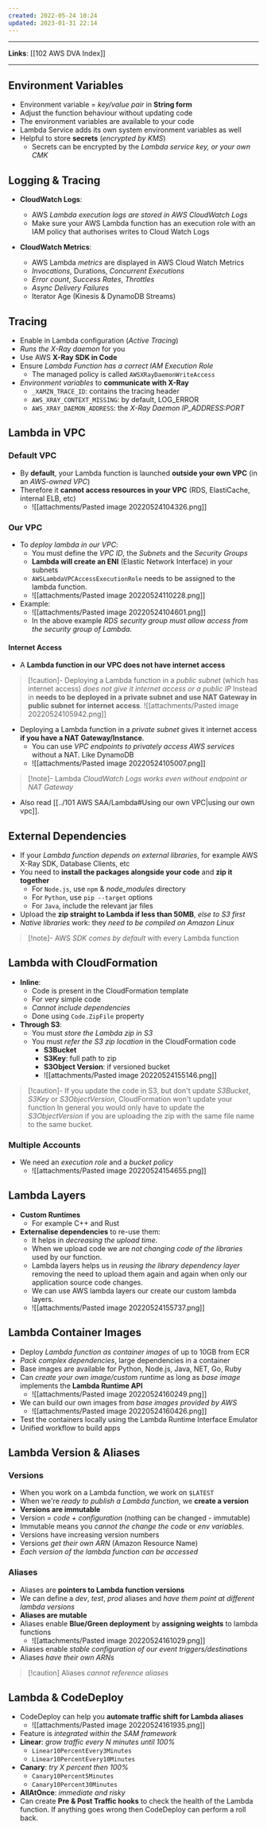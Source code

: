 ```yaml
---
created: 2022-05-24 10:24
updated: 2023-01-31 22:14
---
```

---
**Links**: [[102 AWS DVA Index]]

---
## Environment Variables
- Environment variable = *key/value pair* in **String form**
- Adjust the function behaviour without updating code
- The environment variables are available to your code
- Lambda Service adds its own system environment variables as well
- Helpful to store **secrets** (*encrypted by KMS*)
	- Secrets can be encrypted by the *Lambda service key, or your own CMK*

## Logging & Tracing
- **CloudWatch Logs**:
	- AWS *Lambda execution logs are stored in AWS CloudWatch Logs*
	- Make sure your AWS Lambda function has an execution role with an IAM policy that authorises writes to Cloud Watch Logs

- **CloudWatch Metrics**: 
	- AWS Lambda *metrics* are displayed in AWS Cloud Watch Metrics
	- *Invocations*, Durations, *Concurrent Executions*
	- *Error count*, *Success Rates*, *Throttles*
	- *Async Delivery Failures*
	- Iterator Age (Kinesis & DynamoDB Streams)

## Tracing
- Enable in Lambda configuration (*Active Tracing*)
- *Runs the X-Ray daemon* for you
- Use AWS **X-Ray SDK in Code**
- Ensure *Lambda Function has a correct IAM Execution Role*
	- The managed policy is called `AWSXRayDaemonWriteAccess`
- *Environment variables* to **communicate with X-Ray**
	- `_XAMZN_TRACE_ID`: contains the tracing header
	- `AWS_XRAY_CONTEXT_MISSING`: by default, LOG_ERROR
	- `AWS_XRAY_DAEMON_ADDRESS`: the *X-Ray Daemon IP_ADDRESS:PORT*

## Lambda in VPC
### Default VPC
- By **default**, your Lambda function is launched **outside your own VPC** (in an *AWS-owned VPC*)
- Therefore it **cannot access resources in your VPC** (RDS, ElastiCache, internal ELB, etc)
	- ![[attachments/Pasted image 20220524104326.png]]

### Our VPC
- To *deploy lambda in our VPC*:
	- You must define the *VPC ID*, the *Subnets* and the *Security Groups*
	- **Lambda will create an ENI** (Elastic Network Interface) in your subnets
	- `AWSLambdaVPCAccessExecutionRole` needs to be assigned to the lambda function.
	- ![[attachments/Pasted image 20220524110228.png]]
- Example: 
	- ![[attachments/Pasted image 20220524104601.png]]
	- In the above example *RDS security group must allow access from the security group of Lambda*.

#### Internet Access
- A **Lambda function in our VPC does not have internet access**

> [!caution]- Deploying a Lambda function in a *public subnet* (which has internet access)  *does not give it internet access or a public IP*
> Instead in **needs to be deployed in a private subnet and use NAT Gateway in public subnet for internet access**.
> ![[attachments/Pasted image 20220524105942.png]]

- Deploying a Lambda function in a *private subnet* gives it internet access **if you have a NAT Gateway/Instance**.
	- You can use *VPC endpoints to privately access AWS services* without a NAT. Like DynamoDB
	- ![[attachments/Pasted image 20220524105007.png]]

> [!note]- Lambda *CloudWatch Logs works even without endpoint or NAT Gateway*
- Also read [[../101 AWS SAA/Lambda#Using our own VPC|using our own vpc]].

## External Dependencies
- If your *Lambda function depends on external libraries*, for example AWS X-Ray SDK, Database Clients, etc
- You need to **install the packages alongside your code** and **zip it together**
	- For `Node.js`, use `npm` & *node_modules* directory
	- For `Python`, use `pip --target` options
	- For `Java`, include the relevant jar files
- Upload the **zip straight to Lambda if less than 50MB**, *else to S3 first*
- *Native libraries* work: they *need to be compiled on Amazon Linux*

> [!note]- AWS *SDK comes by default* with every Lambda function

## Lambda with CloudFormation
- **Inline**: 
	- Code is present in the CloudFormation template
	- For very simple code
	- *Cannot include dependencies*
	- Done using `Code.ZipFile` property
- **Through S3**:
	- You must *store the Lambda zip in S3*
	- You must *refer the S3 zip location* in the CloudFormation code
		- **S3Bucket**
		- **S3Key**: full path to zip
		- **S3Object Version**: if versioned bucket
		- ![[attachments/Pasted image 20220524155146.png]]

> [!caution]- If you update the code in S3, but don't update *S3Bucket*, *S3Key* or *S3ObjectVersion*, CloudFormation won't update your function
> In general you would only have to update the *S3ObjectVersion* if you are uploading the zip with the same file name to the same bucket.

### Multiple Accounts
- We need an *execution role* and a *bucket policy*
	- ![[attachments/Pasted image 20220524154655.png]]

## Lambda Layers
- **Custom Runtimes**
	- For example C++ and Rust
- **Externalise dependencies** to re-use them:
	- It helps in *decreasing the upload time*.
	- When we upload code we are *not changing code of the libraries* used by our function. 
	- Lambda layers helps us in *reusing the library dependency layer* removing the need to upload them again and again when only our application source code changes.
	- We can use AWS lambda layers our create our custom lambda layers. 
	- ![[attachments/Pasted image 20220524155737.png]]

## Lambda Container Images
- Deploy *Lambda function as container images* of up to 10GB from ECR
- *Pack complex dependencies*, large dependencies in a container
- Base images are available for Python, Node.js, Java, NET, Go, Ruby
- Can *create your own image/custom runtime* as long as *base image* implements the **Lambda Runtime API**
	- ![[attachments/Pasted image 20220524160249.png]]
- We can build our own images from *base images provided by AWS*
	- ![[attachments/Pasted image 20220524160426.png]]
- Test the containers locally using the Lambda Runtime Interface Emulator
- Unified workflow to build apps

## Lambda Version & Aliases
### Versions
- When you work on a Lambda function, we work on `$LATEST`
- When we're *ready to publish a Lambda function*, we **create a version**
- **Versions are immutable**
- Version = *code + configuration* (nothing can be changed - immutable)
- Immutable means you *cannot the change the code* or *env variables*.
- Versions have increasing version numbers
- Versions *get their own ARN* (Amazon Resource Name)
- *Each version of the lambda function can be accessed*

### Aliases
- Aliases are **pointers to Lambda function versions**
- We can define a *dev*, *test*, *prod* aliases and *have them point at different lambda versions*
- **Aliases are mutable**
- Aliases enable **Blue/Green deployment** by **assigning weights** to lambda functions
	- ![[attachments/Pasted image 20220524161029.png]]
- Aliases enable *stable configuration of our event triggers/destinations*
- Aliases *have their own ARNs*

> [!caution] Aliases *cannot reference aliases*

## Lambda & CodeDeploy
- CodeDeploy can help you **automate traffic shift for Lambda aliases**
	- ![[attachments/Pasted image 20220524161935.png]]
- Feature is *integrated within the SAM framework*
- **Linear**: *grow traffic every N minutes until 100%*
	- `Linear10PercentEvery3Minutes`
	- `Linear10PercentEvery10Minutes`
- **Canary**: *try X percent then 100%*
	- `Canary10Percent5Minutes`
	- `Canary10Percent30Minutes`
- **AllAtOnce**: *immediate and risky*
- Can create **Pre & Post Traffic hooks** to check the health of the Lambda function. If anything goes wrong then CodeDeploy can perform a roll back.
